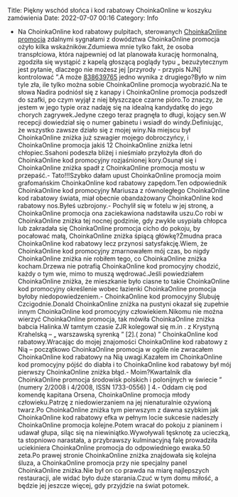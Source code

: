 Title: Piękny wschód słońca i kod rabatowy ChoinkaOnline w koszyku zamówienia
Date: 2022-07-07 00:16
Category: Info

- Na ChoinkaOnline kod rabatowy pulpitach, sterowanych [ChoinkaOnline promocja](https://promki.pl/kody-rabatowe/choinkaonline) zdalnymi sygnałami z dowództwa ChoinkaOnline promocja ożyło kilka wskaźników.Zdumiewa mnie tylko fakt, że osoba transpłciowa, która najpewniej od lat planowała kurację hormonalną, zgodziła się wystąpić z kapelą głoszącą poglądy typu „ bezużytecznym jest pytanie, dlaczego nie możesz jej [przyrody - przypis NJN] kontrolować ”.A może [838639765](https://telinfo.co/pl/numer/838639765/) jedno wynika z drugiego?Było w nim tyle zła, ile tylko można sobie ChoinkaOnline promocja wyobrazić.Na te słowa Nadira podniósł się z kanapy i ChoinkaOnline promocja podszedł do szafki, po czym wyjął z niej błyszczące czarne pióro.To znaczy, że jestem w jego typie oraz nadaję się na idealną kandydatkę do jego chorych zagrywek.Jedyne czego teraz pragnęła to długi, kojący sen.W recepcji dowiedział się o numer gabinetu i wsiadł do windy.Definiując, że wszystko zawsze działo się z mojej winy.Na miejscu był ChoinkaOnline zniżka już szwagier mojego dobroczyńcy, i ChoinkaOnline promocja jakiś 12 ChoinkaOnline zniżka letni chłopiec.Ssahoni podeszła bliżej i nieśmiało przyłożyła dłoń do ChoinkaOnline kod promocyjny rozjaśnionej kory.Osunął się i ChoinkaOnline zniżka spadł z ChoinkaOnline promocja mostu w przepaść.- Tato!!!Szybko dałam upust ChoinkaOnline promocja moim grafomańskim ChoinkaOnline kod rabatowy zapędom.Ten odpowiednik ChoinkaOnline kod promocyjny Mariusza z równoległego ChoinkaOnline kod rabatowy świata, miał obecnie obandażowany ChoinkaOnline kod rabatowy nos.Byłeś uzbrojony.- Pochylił się w fotelu w jej stronę, a ChoinkaOnline promocja ona zaciekawiona nadstawiła uszu.Co robi w ChoinkaOnline zniżka tej nocnej godzinie, gdy zwykle usypiała chłopca lub zakradała się ChoinkaOnline promocja cicho do pokoju, by pocałować małą, ChoinkaOnline zniżka śpiącą główkę?Żmudna praca ChoinkaOnline kod rabatowy lecz przynosi satysfakcję.Wiem, że ChoinkaOnline kod promocyjny zmarnowałem mój czas, bo nigdy ChoinkaOnline zniżka nie robiłem tego, co ChoinkaOnline zniżka kocham.Drzewa nie potrafią ChoinkaOnline kod promocyjny chodzić, każdy o tym wie, mimo to muszą wędrować.Jeśli powiedziałem ChoinkaOnline zniżka, że mieszkanie było ciasne to takie ChoinkaOnline kod promocyjny określenie wobec łazienki ChoinkaOnline promocja byłoby niedopowiedzeniem.- ChoinkaOnline kod promocyjny Ślubuję Czcigodnie.Donald ChoinkaOnline zniżka na pustyni okazał się zupełnie innym ChoinkaOnline kod promocyjny człowiekiem.Nikomu nie można wierzyć ChoinkaOnline promocja, tak mówiła ChoinkaOnline zniżka babcia Halinka.W tamtym czasie ZJR kolegował się m.in . z Krystyną Krahelską – „ warszawską syrenką ” [2].( żona) ” ChoinkaOnline kod rabatowy.Wracając do mojej znajomości ChoinkaOnline kod rabatowy z Nią – początkowo ChoinkaOnline promocja w ogóle nie zwracałem ChoinkaOnline kod rabatowy na Nią uwagi.Kazałem im ChoinkaOnline kod promocyjny pójść do diabła i to ChoinkaOnline kod rabatowy był mój pierwszy ChoinkaOnline zniżka błąd.- Moim?Kwartalnik dla ChoinkaOnline promocja środowisk polskich i polonijnych w świecie ” (numery 2/2008 i 4/2008, ISSN 1733-0556) ] 4.- Oddam cię pod komendę kapitana Orsena, ChoinkaOnline promocja młody człowieku.Patrzę z niedowierzaniem na jej nienaturalnie ożywioną twarz.Po ChoinkaOnline zniżka tym pierwszym z dawna szybkim jak ChoinkaOnline kod rabatowy efka w pełnym locie sukcesie nadeszły ChoinkaOnline promocja kolejne.Potem wracał do pokoju z pianinem i udawał głupa, siląc się na niewiniątko.Wywoływali tęsknotę za ucieczką, ta stopniowo narastała, a przybrawszy kulminacyjną falę prowadziła uciekiniera ChoinkaOnline promocja do odpowiedniego ewaka.50 zeta.Po prawej stronie ChoinkaOnline zniżka znajdowała się kolejna śluza, a ChoinkaOnline promocja przy nie specjalny panel ChoinkaOnline zniżka.Nie był on co prawda na miarę najlepszych restauracji, ale widać było duże starania.Czuć w tym domu miłość, a będzie jej jeszcze więcej, gdy przyjdzie na świat potomek.
